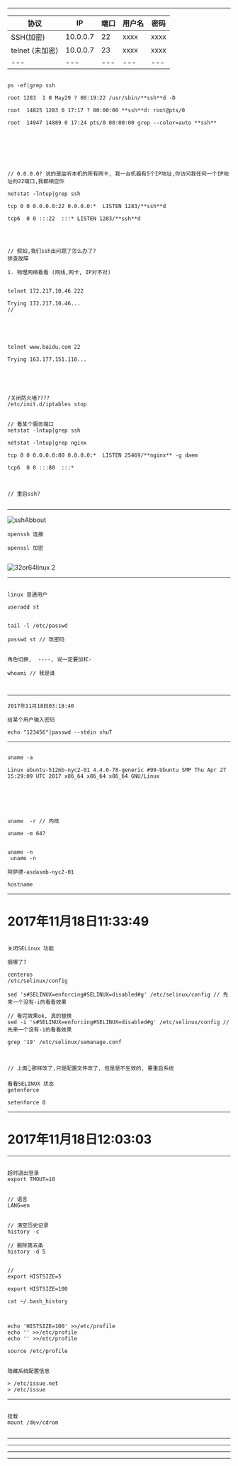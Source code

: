 --------------------------------------------------------------------------------


| 协议 | IP | 端口 | 用户名 | 密码 |
|---|---|---|---|---|
| SSH(加密)| 10.0.0.7 | 22 | xxxx | xxxx |
| telnet (未加密)|  10.0.0.7 | 23 | xxxx | xxxx |
|---|---|---|---|---|

```

ps -ef|grep ssh

root 1283  1 0 May29 ? 00:19:22 /usr/sbin/**ssh**d -D

root  14825 1283 0 17:17 ? 00:00:00 **ssh**d: root@pts/0

root  14947 14889 0 17:24 pts/0 00:00:00 grep --color=auto **ssh**







// 0.0.0.0? 说的是监听本机的所有网卡, 我一台机器有5个IP地址,你访问我任何一个IP地址的22端口,我都相应你

netstat -lntup|grep ssh

tcp 0 0 0.0.0.0:22 0.0.0.0:*  LISTEN 1283/**ssh**d       

tcp6  0 0 :::22  :::* LISTEN 1283/**ssh**d




// 假如,我们ssh出问题了怎么办了?
排查故障

1. 物理网络看看 (网线,网卡, IP对不对)


telnet 172.217.10.46 222

Trying 172.217.10.46... 
// 





telnet www.baidu.com 22     

Trying 163.177.151.110... 





/关闭防火墙????
/etc/init.d/iptables stop


// 看某个服务端口
netstat -lntup|grep ssh

netstat -lntup|grep nginx 

tcp 0 0 0.0.0.0:80 0.0.0.0:*  LISTEN 25469/**nginx** -g daem

tcp6  0 0 :::80  :::*



// 重启ssh?


```


--------------------------------------------------------------------------------
![sshAbbout](sshAbbout.png)

```
openssh 连接

openssl 加密


```


![32or64linux 2](32or64linux%202.png)

--------------------------------------------------------------------------------

```

linux 普通用户

useradd st


tail -l /etc/passwd

passwd st // 改密码

```


```

角色切换,  ----, 说一定要加杠-

whoami // 我是谁



```

--------------------------------------------------------------------------------

```
2017年11月18日03:18:40

给某个用户输入密码

echo "123456"|passwd --stdin shuT

```

--------------------------------------------------------------------------------

```

uname -a

Linux ubuntu-512mb-nyc2-01 4.4.0-78-generic #99-Ubuntu SMP Thu Apr 27 15:29:09 UTC 2017 x86_64 x86_64 x86_64 GNU/Linux






uname  -r // 内核

uname -m 64?


uname -n
 uname -n

阿萨德-asdasmb-nyc2-01

hostname
```
--------------------------------------------------------------------------------


#  2017年11月18日11:33:49

````

关闭SELinux 功能

搁哪了?

centeros
/etc/selinux/config

sed 's#SELINUX=enforcing#SELINUX=disabled#g' /etc/selinux/config // 先来一个没有-i的看看效果

// 看完效果ok, 真的替换
sed -i 's#SELINUX=enforcing#SELINUX=disabled#g' /etc/selinux/config // 先来一个没有-i的看看效果

grep '19' /etc/selinux/semanage.conf



// 上面👆那样改了,只是配置文件改了, 但是是不生效的, 要重启系统

看看SELINUX 状态
getenforce

setenforce 0

````


--------------------------------------------------------------------------------
# 2017年11月18日12:03:03


--------------------------------------------------------------------------------

```

超时退出登录
export TMOUT=10


// 语言
LANG=en


// 清空历史记录
history -c

// 删除第五条
history -d 5


// 
export HISTSIZE=5

export HISTSIZE=100

cat ~/.bash_history



echo 'HISTSIZE=100' >>/etc/profile
echo '' >>/etc/profile
echo '' >>/etc/profile

source /etc/profile
```



```

隐藏系统配置信息

> /etc/issue.net
> /etc/issue 
```
--------------------------------------------------------------------------------

```

挂载
mount /dev/cdrom


```

--------------------------------------------------------------------------------


--------------------------------------------------------------------------------


--------------------------------------------------------------------------------


--------------------------------------------------------------------------------
